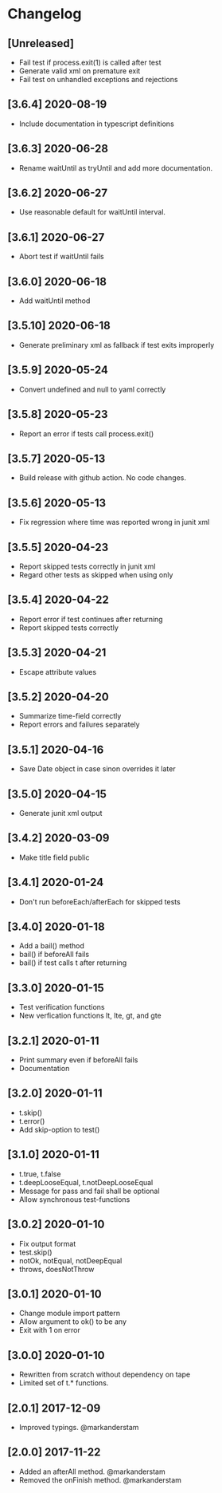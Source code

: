 # Changelog

## [Unreleased]

-   Fail test if process.exit(1) is called after test
-   Generate valid xml on premature exit
-   Fail test on unhandled exceptions and rejections

## [3.6.4] 2020-08-19

-   Include documentation in typescript definitions

## [3.6.3] 2020-06-28

-   Rename waitUntil as tryUntil and add more documentation.

## [3.6.2] 2020-06-27

-   Use reasonable default for waitUntil interval.

## [3.6.1] 2020-06-27

-   Abort test if waitUntil fails

## [3.6.0] 2020-06-18

-   Add waitUntil method

## [3.5.10] 2020-06-18

-   Generate preliminary xml as fallback if test exits improperly

## [3.5.9] 2020-05-24

-   Convert undefined and null to yaml correctly

## [3.5.8] 2020-05-23

-   Report an error if tests call process.exit()

## [3.5.7] 2020-05-13

-   Build release with github action. No code changes.

## [3.5.6] 2020-05-13

-   Fix regression where time was reported wrong in junit xml

## [3.5.5] 2020-04-23

-   Report skipped tests correctly in junit xml
-   Regard other tests as skipped when using only

## [3.5.4] 2020-04-22

-   Report error if test continues after returning
-   Report skipped tests correctly

## [3.5.3] 2020-04-21

-   Escape attribute values

## [3.5.2] 2020-04-20

-   Summarize time-field correctly
-   Report errors and failures separately

## [3.5.1] 2020-04-16

-   Save Date object in case sinon overrides it later

## [3.5.0] 2020-04-15

-   Generate junit xml output

## [3.4.2] 2020-03-09

-   Make title field public

## [3.4.1] 2020-01-24

-   Don't run beforeEach/afterEach for skipped tests

## [3.4.0] 2020-01-18

-   Add a bail() method
-   bail() if beforeAll fails
-   bail() if test calls t after returning

## [3.3.0] 2020-01-15

-   Test verification functions
-   New verfication functions lt, lte, gt, and gte

## [3.2.1] 2020-01-11

-   Print summary even if beforeAll fails
-   Documentation

## [3.2.0] 2020-01-11

-   t.skip()
-   t.error()
-   Add skip-option to test()

## [3.1.0] 2020-01-11

-   t.true, t.false
-   t.deepLooseEqual, t.notDeepLooseEqual
-   Message for pass and fail shall be optional
-   Allow synchronous test-functions

## [3.0.2] 2020-01-10

-   Fix output format
-   test.skip()
-   notOk, notEqual, notDeepEqual
-   throws, doesNotThrow

## [3.0.1] 2020-01-10

-   Change module import pattern
-   Allow argument to ok() to be any
-   Exit with 1 on error

## [3.0.0] 2020-01-10

-   Rewritten from scratch without dependency on tape
-   Limited set of t.\* functions.

## [2.0.1] 2017-12-09

-   Improved typings. @markanderstam

## [2.0.0] 2017-11-22

-   Added an afterAll method. @markanderstam
-   Removed the onFinish method. @markanderstam
